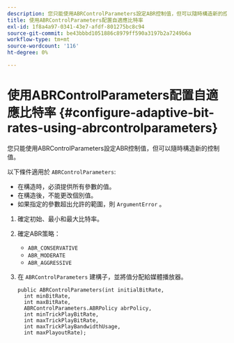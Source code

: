 ```yaml
---
description: 您只能使用ABRControlParameters設定ABR控制值，但可以隨時構造新的控制值。
title: 使用ABRControlParameters配置自適應比特率
exl-id: 1f8a4a97-0341-43e7-afdf-801275bc8c94
source-git-commit: be43bbbd1051886c8979ff590a3197b2a7249b6a
workflow-type: tm+mt
source-wordcount: '116'
ht-degree: 0%

---
```


# 使用ABRControlParameters配置自適應比特率 {#configure-adaptive-bit-rates-using-abrcontrolparameters}

您只能使用ABRControlParameters設定ABR控制值，但可以隨時構造新的控制值。

以下條件適用於 `ABRControlParameters`:

* 在構造時，必須提供所有參數的值。
* 在構造後，不能更改個別值。
* 如果指定的參數超出允許的範圍，則 `ArgumentError` 。

1. 確定初始、最小和最大比特率。
1. 確定ABR策略：

   * `ABR_CONSERVATIVE`
   * `ABR_MODERATE`
   * `ABR_AGGRESSIVE`

1. 在 `ABRControlParameters` 建構子，並將值分配給媒體播放器。

   ```
   public ABRControlParameters(int initialBitRate, 
     int minBitRate, 
     int maxBitRate, 
     ABRControlParameters.ABRPolicy abrPolicy, 
     int minTrickPlayBitRate, 
     int maxTrickPlayBitRate, 
     int maxTrickPlayBandwidthUsage, 
     int maxPlayoutRate);
   ```
